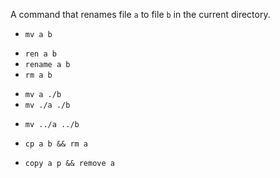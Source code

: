 A command that renames file ``a`` to file ``b`` in the current directory.

+ ``mv a b``
* ``ren a b``
* ``rename a b ``
* ``rm a b``
+ ``mv a ./b``
+ ``mv ./a ./b``
* ``mv ../a ../b``
+ ``cp a b && rm a``
* ``copy a p && remove a``
